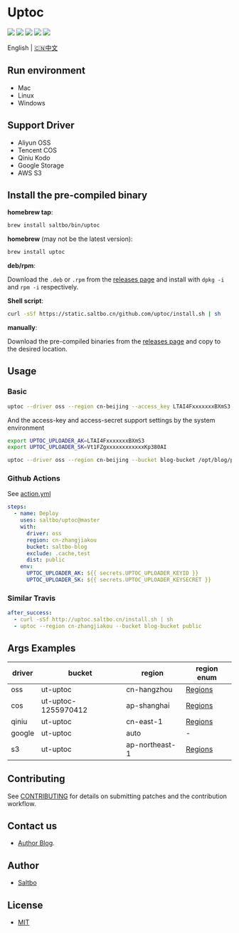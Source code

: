# Uptoc

[![](https://github.com/saltbo/uptoc/workflows/build/badge.svg)](https://github.com/saltbo/uptoc/actions?query=workflow%3Abuild)
[![](https://codecov.io/gh/saltbo/uptoc/branch/master/graph/badge.svg)](https://codecov.io/gh/saltbo/uptoc)
[![](https://api.codacy.com/project/badge/Grade/88817db9b3b04c0293c9d001d574a5ef)](https://app.codacy.com/manual/saltbo/uptoc?utm_source=github.com&utm_medium=referral&utm_content=saltbo/uptoc&utm_campaign=Badge_Grade_Dashboard)
[![](https://img.shields.io/github/v/release/saltbo/uptoc.svg)](https://github.com/saltbo/uptoc/releases)
[![](https://img.shields.io/github/license/saltbo/uptoc.svg)](https://github.com/saltbo/uptoc/blob/master/LICENSE)

English | [🇨🇳中文](https://saltbo.cn/uptoc)

## Run environment
- Mac
- Linux
- Windows

## Support Driver 
- Aliyun OSS
- Tencent COS
- Qiniu Kodo
- Google Storage
- AWS S3

## Install the pre-compiled binary

**homebrew tap**:

```bash
brew install saltbo/bin/uptoc
```

**homebrew** (may not be the latest version):

```bash
brew install uptoc
```

**deb/rpm**:

Download the `.deb` or `.rpm` from the [releases page](https://github.com/saltbo/uptoc/releases) and
install with `dpkg -i` and `rpm -i` respectively.

**Shell script**:

```bash
curl -sSf https://static.saltbo.cn/github.com/uptoc/install.sh | sh
```

**manually**:

Download the pre-compiled binaries from the [releases page](https://github.com/saltbo/uptoc/releases) and
copy to the desired location.

## Usage

### Basic
```bash
uptoc --driver oss --region cn-beijing --access_key LTAI4FxxxxxxxBXmS3 --access_secret Vt1FZgxxxxxxxxxxxxKp380AI --bucket demo-bucket /opt/blog/public
```

And the access-key and access-secret support settings by the system environment
```bash
export UPTOC_UPLOADER_AK=LTAI4FxxxxxxxBXmS3
export UPTOC_UPLOADER_SK=Vt1FZgxxxxxxxxxxxxKp380AI

uptoc --driver oss --region cn-beijing --bucket blog-bucket /opt/blog/public
```

### Github Actions

See [action.yml](action.yml)

```yml
steps:
  - name: Deploy
    uses: saltbo/uptoc@master
    with:
      driver: oss
      region: cn-zhangjiakou
      bucket: saltbo-blog
      exclude: .cache,test
      dist: public
    env:
      UPTOC_UPLOADER_AK: ${{ secrets.UPTOC_UPLOADER_KEYID }}
      UPTOC_UPLOADER_SK: ${{ secrets.UPTOC_UPLOADER_KEYSECRET }}
```
### Similar Travis 
```yaml
after_success:
  - curl -sSf http://uptoc.saltbo.cn/install.sh | sh
  - uptoc --region cn-zhangjiakou --bucket blog-bucket public
```

## Args Examples
| driver | bucket | region | region enum |
| -----  | --------- | ------ | ---- |
| oss    | ut-uptoc  | cn-hangzhou | [Regions](https://help.aliyun.com/document_detail/31837.html?spm=a2c4g.11186623.2.12.5fdb25b7xyEcuF#concept-zt4-cvy-5db)  |
| cos    | ut-uptoc-1255970412 | ap-shanghai  |  [Regions](https://cloud.tencent.com/document/product/436/6224)  |
| qiniu  | ut-uptoc  | cn-east-1 |  [Regions](https://developer.qiniu.com/kodo/manual/4088/s3-access-domainname)  |
| google | ut-uptoc  | auto  | - |
| s3     | ut-uptoc  | ap-northeast-1  |  [Regions](https://docs.aws.amazon.com/general/latest/gr/rande.html#regional-endpoints)  |

## Contributing
See [CONTRIBUTING](CONTRIBUTING.md) for details on submitting patches and the contribution workflow.

## Contact us
- [Author Blog](https://saltbo.cn).

## Author
- [Saltbo](https://github.com/saltbo)

## License
- [MIT](https://github.com/saltbo/uptoc/blob/master/LICENSE)
